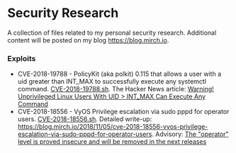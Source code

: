 # Security Research
A collection of files related to my personal security research. Additional content will be posted on my blog https://blog.mirch.io.


### Exploits
* CVE-2018-19788 - PolicyKit (aka polkit) 0.115 that allows a user with a uid greater than INT_MAX to successfully execute any systemctl command. [CVE-2018-19788.sh](vulnerabilities/CVE-2018-19788.sh). The Hacker News article: [Warning! Unprivileged Linux Users With UID > INT_MAX Can Execute Any Command](https://thehackernews.com/2018/12/linux-user-privilege-policykit.html)
* CVE-2018-18556 - VyOS Privilege escalation via sudo pppd for operator users. [CVE-2018-18556.sh](vulnerabilities/VyOS/CVE-2018-18556.sh). Detailed write-up: https://blog.mirch.io/2018/11/05/cve-2018-18556-vyos-privilege-escalation-via-sudo-pppd-for-operator-users. Advisory: [The "operator" level is proved insecure and will be removed in the next releases](https://blog.vyos.net/the-operator-level-is-proved-insecure-and-will-be-removed-in-the-next-releases)


